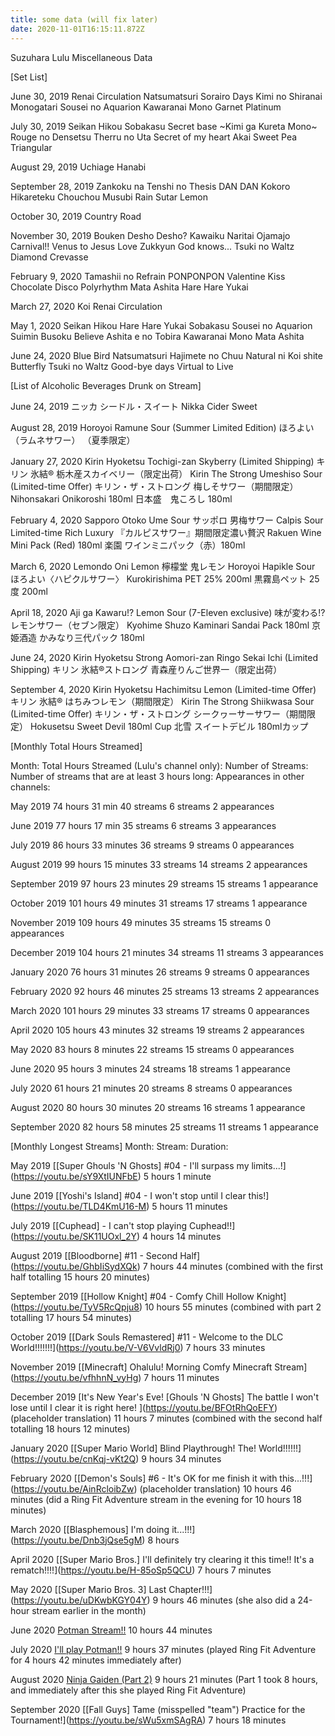 ```yaml
---
title: some data (will fix later)
date: 2020-11-01T16:15:11.872Z
---
```

Suzuhara Lulu Miscellaneous Data

\[Set List]

June 30, 2019
Renai Circulation
Natsumatsuri
Sorairo Days
Kimi no Shiranai Monogatari
Sousei no Aquarion
Kawaranai Mono
Garnet
Platinum

July 30, 2019
Seikan Hikou
Sobakasu
Secret base \~Kimi ga Kureta Mono\~
Rouge no Densetsu
Therru no Uta
Secret of my heart
Akai Sweet Pea
Triangular

August 29, 2019
Uchiage Hanabi

September 28, 2019
Zankoku na Tenshi no Thesis
DAN DAN Kokoro Hikareteku
Chouchou Musubi
Rain
Sutar
Lemon

October 30, 2019
Country Road

November 30, 2019
Bouken Desho Desho?
Kawaiku Naritai
Ojamajo Carnival!!
Venus to Jesus
Love Zukkyun
God knows...
Tsuki no Waltz
Diamond Crevasse

February 9, 2020
Tamashii no Refrain
PONPONPON
Valentine Kiss
Chocolate Disco
Polyrhythm
Mata Ashita
Hare Hare Yukai

March 27, 2020
Koi
Renai Circulation

May 1, 2020
Seikan Hikou
Hare Hare Yukai
Sobakasu
Sousei no Aquarion
Suimin Busoku
Believe
Ashita e no Tobira
Kawaranai Mono
Mata Ashita

June 24, 2020
Blue Bird
Natsumatsuri
Hajimete no Chuu
Natural ni Koi shite
Butterfly
Tsuki no Waltz
Good-bye days
Virtual to Live

\[List of Alcoholic Beverages Drunk on Stream]

June 24, 2019
ニッカ シードル・スイート
Nikka Cider Sweet

August 28, 2019
Horoyoi Ramune Sour (Summer Limited Edition)
ほろよい　（ラムネサワー） （夏季限定）

January 27, 2020
Kirin Hyoketsu Tochigi-zan Skyberry (Limited Shipping)
キリン 氷結® 栃木産スカイベリー（限定出荷）
Kirin The Strong Umeshiso Sour (Limited-time Offer)
キリン・ザ・ストロング 梅しそサワー（期間限定）
Nihonsakari Onikoroshi 180ml
日本盛　鬼ころし 180ml

February 4, 2020
Sapporo Otoko Ume Sour
サッポロ 男梅サワー
Calpis Sour Limited-time Rich Luxury
『カルピスサワー』期間限定濃い贅沢
Rakuen Wine Mini Pack (Red) 180ml
楽園 ワインミニパック（赤）180ml

March 6, 2020
Lemondo Oni Lemon
檸檬堂 鬼レモン
Horoyoi Hapikle Sour
ほろよい〈ハピクルサワー〉
Kurokirishima PET 25% 200ml
黒霧島ペット 25度 200ml

April 18, 2020
Aji ga Kawaru!? Lemon Sour (7-Eleven exclusive)
味が変わる!?レモンサワー（セブン限定）
Kyohime Shuzo Kaminari Sandai Pack 180ml
京姫酒造 かみなり三代パック 180ml

June 24, 2020
Kirin Hyoketsu Strong Aomori-zan Ringo Sekai Ichi (Limited Shipping)
キリン 氷結®ストロング 青森産りんご世界一（限定出荷）

September 4, 2020
Kirin Hyoketsu Hachimitsu Lemon (Limited-time Offer)
キリン 氷結® はちみつレモン（期間限定）
Kirin The Strong Shiikwasa Sour (Limited-time Offer)
キリン・ザ・ストロング シークヮーサーサワー（期間限定）
Hokusetsu Sweet Devil 180ml Cup
北雪 スイートデビル 180mlカップ

\[Monthly Total Hours Streamed]

Month:
Total Hours Streamed (Lulu's channel only):
Number of Streams:
Number of streams that are at least 3 hours long:
Appearances in other channels:

May 2019
74 hours 31 min
40 streams
6 streams
2 appearances

June 2019
77 hours 17 min
35 streams
6 streams
3 appearances

July 2019
86 hours 33 minutes
36 streams
9 streams
0 appearances

August 2019
99 hours 15 minutes
33 streams
14 streams
2 appearances

September 2019
97 hours 23 minutes
29 streams
15 streams
1 appearance

October 2019
101 hours 49 minutes
31 streams
17 streams
1 appearance

November 2019
109 hours 49 minutes
35 streams
15 streams
0 appearances

December 2019
104 hours 21 minutes
34 streams
11 streams
3 appearances

January 2020
76 hours 31 minutes
26 streams
9 streams
0 appearances

February 2020
92 hours 46 minutes
25 streams
13 streams
2 appearances

March 2020
101 hours 29 minutes
33 streams
17 streams
0 appearances

April 2020
105 hours 43 minutes
32 streams
19 streams
2 appearances

May 2020
83 hours 8 minutes
22 streams
15 streams
0 appearances

June 2020
95 hours 3 minutes
24 streams
18 streams
1 appearance

July 2020
61 hours 21 minutes
20 streams
8 streams
0 appearances

August 2020
80 hours 30 minutes
20 streams
16 streams
1 appearance

September 2020
82 hours 58 minutes
25 streams
11 streams
1 appearance

\[Monthly Longest Streams]
Month:
Stream:
Duration:

May 2019
[\[Super Ghouls 'N Ghosts] #04 - I'll surpass my limits...!](https://youtu.be/sY9XtIUNFbE)
5 hours 1 minute

June 2019
[\[Yoshi's Island] #04 - I won't stop until I clear this!](https://youtu.be/TLD4KmU16-M)
5 hours 11 minutes

July 2019
[\[Cuphead] - I can't stop playing Cuphead!!](https://youtu.be/SK11UOxl_2Y)
4 hours 14 minutes

August 2019
[\[Bloodborne] #11 - Second Half](https://youtu.be/GhbIiSydXQk)
7 hours 44 minutes (combined with the first half totalling 15 hours 20 minutes)

September 2019
[\[Hollow Knight] #04 - Comfy Chill Hollow Knight](https://youtu.be/TyV5RcQpju8)
10 hours 55 minutes (combined with part 2 totalling 17 hours 54 minutes)

October 2019
[\[Dark Souls Remastered] #11 - Welcome to the DLC World!!!!!!!](https://youtu.be/V-V6VvldRj0)
7 hours 33 minutes

November 2019
[\[Minecraft] Ohalulu! Morning Comfy Minecraft Stream](https://youtu.be/vfhhnN_vyHg)
7 hours 11 minutes

December 2019
[It's New Year's Eve! \[Ghouls 'N Ghosts] The battle I won't lose until I clear it is right here! ](https://youtu.be/BFOtRhQoEFY)(placeholder translation)
11 hours 7 minutes (combined with the second half totalling 18 hours 12 minutes)

January 2020
[\[Super Mario World] Blind Playthrough! The! World!!!!!!](https://youtu.be/cnKqj-vKt2Q)
9 hours 34 minutes

February 2020
[\[Demon's Souls] #6 - It's OK for me finish it with this...!!!](https://youtu.be/AinRcloibZw) (placeholder translation)
10 hours 46 minutes (did a Ring Fit Adventure stream in the evening for 10 hours 18 minutes)

March 2020
[\[Blasphemous] I'm doing it...!!!](https://youtu.be/Dnb3jQse5gM)
8 hours

April 2020
[\[Super Mario Bros.] I'll definitely try clearing it this time!! It's a rematch!!!!](https://youtu.be/H-85oSp5QCU)
7 hours 7 minutes

May 2020
[\[Super Mario Bros. 3] Last Chapter!!!](https://youtu.be/uDKwbKGY04Y)
9 hours 46 minutes (she also did a 24-hour stream earlier in the month)

June 2020
[Potman Stream!!](https://youtu.be/qBRlexwpAF0)
10 hours 44 minutes

July 2020
[I'll play Potman!!](https://youtu.be/n8z9x7XIsT4)
9 hours 37 minutes (played Ring Fit Adventure for 4 hours 42 minutes immediately after)

August 2020
[Ninja Gaiden (Part 2)](https://youtu.be/nLWjI60eyD8)
9 hours 21 minutes (Part 1 took 8 hours, and immediately after this she played Ring Fit Adventure)

September 2020
[\[Fall Guys] Tame (misspelled "team") Practice for the Tournament!](https://youtu.be/sWu5xmSAgRA)
7 hours 18 minutes